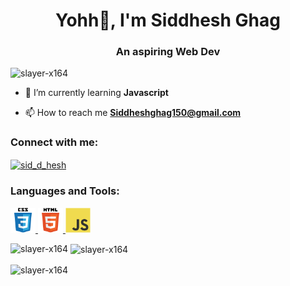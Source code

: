 <h1 align="center">Yohh👋, I'm Siddhesh Ghag</h1>
<h3 align="center">An aspiring Web Dev</h3>

<p align="left"> <img src="https://komarev.com/ghpvc/?username=slayer-x164&label=Profile%20views&color=0e75b6&style=flat" alt="slayer-x164" /> </p>

- 🌱 I’m currently learning **Javascript**

- 📫 How to reach me **Siddheshghag150@gmail.com**

<h3 align="left">Connect with me:</h3>
<p align="left">
<a href="https://instagram.com/sid_d_hesh" target="blank"><img align="center" src="https://raw.githubusercontent.com/rahuldkjain/github-profile-readme-generator/master/src/images/icons/Social/instagram.svg" alt="sid_d_hesh" height="30" width="40" /></a>
</p>

<h3 align="left">Languages and Tools:</h3>
<p align="left"> <a href="https://www.w3schools.com/css/" target="_blank" rel="noreferrer"> <img src="https://raw.githubusercontent.com/devicons/devicon/master/icons/css3/css3-original-wordmark.svg" alt="css3" width="40" height="40"/> </a> <a href="https://www.w3.org/html/" target="_blank" rel="noreferrer"> <img src="https://raw.githubusercontent.com/devicons/devicon/master/icons/html5/html5-original-wordmark.svg" alt="html5" width="40" height="40"/> </a> <a href="https://developer.mozilla.org/en-US/docs/Web/JavaScript" target="_blank" rel="noreferrer"> <img src="https://raw.githubusercontent.com/devicons/devicon/master/icons/javascript/javascript-original.svg" alt="javascript" width="40" height="40"/> </a> </p>

<p><img align="left" src="https://github-readme-stats.vercel.app/api/top-langs?username=slayer-x164&show_icons=true&locale=en&layout=compact" alt="slayer-x164" /></p>

<p>&nbsp;<img align="center" src="https://github-readme-stats.vercel.app/api?username=slayer-x164&show_icons=true&locale=en" alt="slayer-x164" /></p>

<p><img align="center" src="https://github-readme-streak-stats.herokuapp.com/?user=slayer-x164&" alt="slayer-x164" /></p>
